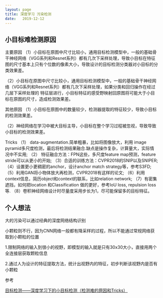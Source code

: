 ```yaml
---
layout: page
title: 深度学习 污染检测
date:   2019-12-12
---
```


## 小目标难检测原因

主要原因
（1）小目标在原图中尺寸比较小，通用目标检测模型中，一般的基础骨干神经网络（VGG系列和Resnet系列）都有几次下采样处理，导致小目标在特征图的尺寸基本上只有个位数的像素大小，导致设计的目标检测分类器对小目标的分类效果差。

（2）小目标在原图中尺寸比较小，通用目标检测模型中，一般的基础骨干神经网络（VGG系列和Resnet系列）都有几次下采样处理，如果分类和回归操作在经过几层下采样处理的 特征层进行，小目标特征的感受野映射回原图将可能大于小目标在原图的尺寸，造成检测效果差。

其他原因
（1）小目标在原图中的数量较少，检测器提取的特征较少，导致小目标的检测效果差。

（2）神经网络在学习中被大目标主导，小目标在整个学习过程被忽视，导致导致小目标的检测效果差。

Tricks
（1） data-augmentation.简单粗暴，比如将图像放大，利用 image pyramid多尺度检测，最后将检测结果融合.缺点是操作复杂，计算量大，实际情况中不实用;
（2） 特征融合方法：FPN这些，多尺度feature map预测，feature stride可以从更小的开始;
（3）合适的训练方法：CVPR2018的SNIP以及SNIPER;
（4）设置更小更稠密的anchor，设计anchor match strategy等，参考S3FD;
（5）利用GAN将小物体放大再检测，CVPR2018有这样的论文;
（6）利用context信息，简历object和context的联系，比如relation network;
（7）有密集遮挡，如何把location 和Classification 做的更好，参考IoU loss, repulsion loss等.
（8）卷积神经网络设计时尽量度采用步长为1，尽可能保留多的目标特征。


## 个人想法

大的污染可以通过经典的深度网络结构识别

小颗粒则不行，因为CNN网络一般都有降采样的过程，所以不能通过常规网络获取到小颗粒的位置

1.限制网络的输入到很小的视野，即模型的输入就是只有30x30大小，直接用两个全连接层获取颗粒信息

2.通过人为设计的特征提取方法，统计出视野内的特征，初步判断该视野内是否有小颗粒

参考

[目标检测——深度学习下的小目标检测（检测难的原因和Tricks）](https://www.cnblogs.com/E-Dreamer-Blogs/p/11442927.html)